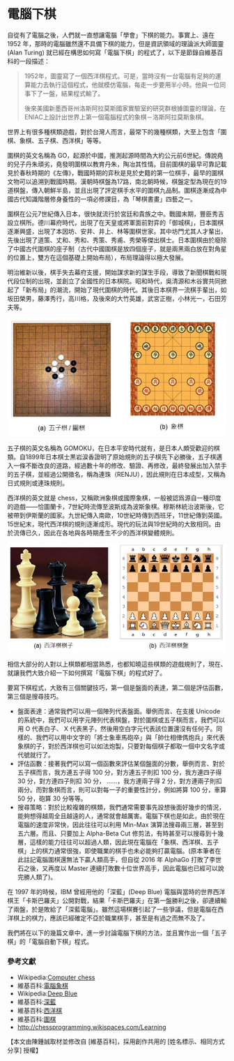 # 電腦下棋

自從有了電腦之後，人們就一直想讓電腦「學會」下棋的能力。事實上、遠在 1952 年，那時的電腦雖然還不具備下棋的能力，但是資訊領域的理論派大師圖靈 (Alan Turing) 就已經在構思如何寫「電腦下棋」的程式了，以下是節錄自維基百科的一段描述：

> 1952年，圖靈寫了一個西洋棋程式。可是，當時沒有一台電腦有足夠的運算能力去執行這個程式，他就模仿電腦，每走一步要用半小時。他與一位同事下了一盤，結果程式輸了。
> 
> 後來美國新墨西哥州洛斯阿拉莫斯國家實驗室的研究群根據圖靈的理論，在ENIAC上設計出世界上第一個電腦程式的象棋－洛斯阿拉莫斯象棋。

世界上有很多種棋類遊戲，對於台灣人而言，最常下的幾種棋類，大至上包含「圍棋、象棋、五子棋、西洋棋」等等。

圍棋的英文名稱為 GO，起源於中國，推測起源時間為大約公元前6世紀。傳說堯的兒子丹朱頑劣，堯發明圍棋以教育丹朱，陶冶其性情。目前圍棋的最早可靠記載見於春秋時期的《左傳》，戰國時期的弈秋是見於史籍的第一位棋手，最早的圍棋文物可以追溯到戰國時期。漢朝時棋盤為17路，南北朝時候，棋盤定型為現在的19道棋盤，傳入朝鮮半島，並且出現了評定棋手水平的圍棋九品制。圍棋逐漸成為中國古代知識階層修身養性的一項必修課目，為「琴棋書畫」四藝之一。

圍棋在公元7世紀傳入日本，很快就流行於宮廷和貴族之中。戰國末期，豐臣秀吉設立棋所。德川幕府時代，出現了在天皇或將軍面前對弈的「御城棋」，日本圍棋逐漸興盛，出現了本因坊、安井、井上、林等圍棋世家。其中坊門尤其人才輩出，先後出現了道策、丈和、秀和、秀策、秀甫、秀榮等傑出棋士。日本圍棋由於廢除了中國古代圍棋的座子制（古代中國圍棋是放四個座子，就是兩黑兩白放在對角星的位置上，雙方在這個基礎上開始布局），布局理論得以極大發展。

明治維新以後，棋手失去幕府支援，開始謀求新的謀生手段，導致了新聞棋戰和現代段位制的出現，並創立了全國性的日本棋院。昭和時代，吳清源和木谷實共同掀起了「新布局」的潮流，開始了現代圍棋的時代。其後日本棋界一流棋手輩出，如坂田榮男，藤澤秀行，高川格，及後來的大竹英雄，武宮正樹，小林光一，石田芳夫等。

![](img/ChineseChess.jpg)

五子棋的英文名稱為 GOMOKU，在日本平安時代就有，是日本人頗受歡迎的棋類。自1899年日本棋士黒岩涙香證明了原始規則的五子棋先下必勝後，五子棋邁入一條不斷改良的道路，經過數十年的修改、驗證、再修改，最終發展出加入禁手的五子棋，並經過公開徵名，稱為連珠（RENJU），因此規則在日本成型，又稱為日式規則或連珠規則。

西洋棋的英文就是 chess，又稱歐洲象棋或國際象棋，一般被認爲源自一種印度的遊戲——恰圖蘭卡，7世紀時流傳至波斯成為波斯象棋。穆斯林統治波斯後，它被帶到伊斯蘭的國家。九世紀傳入南歐，10世紀時傳到西班牙，11世紀傳到英國。15世紀末，現代西洋棋的規則逐漸成形。現代的玩法與19世紀時的大致相同。由於流傳已久，因此在各地與各時期產生不少的西洋棋變體規則。

![](img/EuropeanChess.jpg)

相信大部分的人對以上棋類都相當熟悉，也都知曉這些棋類的遊戲規則了，現在、就讓我們大致介紹一下如何撰寫「電腦下棋」的程式好了。

要寫下棋程式，大致有三個關鍵技巧，第一個是盤面的表達，第二個是評估函數，第三個是搜尋技巧。

* 盤面表達：通常我們可以用一個陣列代表盤面。舉例而言、在支援 Unicode 的系統中，我們可以用字元陣列代表棋盤，對於圍棋或五子棋而言，我們可以用 O 代表白子、 X 代表黑子，然後用空白字元代表該位置還沒有任何子。同樣的、我們可以用中文字的「將士象車馬砲卒」與「帥仕相俥傌炮兵」來代表象棋的子，對於西洋棋也可以如法炮製，只要對每個棋子都取一個中文名字或代號就行了。
* 評估函數：接著我們可以寫一個函數來評估某個盤面的分數，舉例而言、對於五子棋而言，我方連五子得 100 分，對方連五子則扣 100 分，我方連四子得 30 分，對方連四子則扣 30 分， ......，我方連兩子得 2 分，對方連兩子則扣兩分。而對象棋而言，則可以對每一子的重要性計分，例如將算 100 分，車算 50 分，砲算 30 分等等。
* 搜尋策略：對於比較複雜的棋類，我們通常需要事先設想後面好幾步的情況，能夠想得越周全且越遠的人，通常就會越厲害。電腦下棋也是如此，由於現在電腦的速度非常快，因此往往可以利用 Min-Max 演算法搜尋兩三層，甚至到五六層。而且、只要加上 Alpha-Beta Cut 修剪法，有時甚至可以搜尋到十幾層，這樣的能力往往可以超過人類，因此現在電腦在「象棋、西洋棋、五子棋」上的棋力通常很強，即使職業的棋手也未必能夠打贏電腦。(原本筆者在此註記電腦圍棋還無法下贏人類高手，但自從 2016 年 AlphaGo 打敗了李世石之後，又再度以 Master 連續打敗數十位世界高手，因此電腦也已經可以說完勝人類了)。

在 1997 年的時候，IBM 曾經用他的「深藍」(Deep Blue) 電腦與當時的世界西洋棋王「卡斯巴羅夫」公開對戰，結果「卡斯巴羅夫」在第一盤勝利之後，卻連續輸了兩盤，於是敗給了「深藍電腦」。雖然這場棋賽引起了一些爭議，但是電腦在西洋棋上的棋力，應該已經確定不亞於職業棋手，甚至是有過之而無不及了。

我們將在以下的幾篇文章中，進一步討論電腦下棋的方法，並且實作出一個「五子棋」的「電腦自動下棋」程式。


### 參考文獻
* Wikipedia:[Computer chess](http://en.wikipedia.org/wiki/Computer_chess)
* 維基百科:[電腦象棋](http://zh.wikipedia.org/wiki/%E7%94%B5%E8%84%91%E8%B1%A1%E6%A3%8B)
* Wikipedia:[Deep Blue]
* 維基百科:[深藍]
* 維基百科:[西洋棋](http://zh.wikipedia.org/wiki/%E5%9C%8B%E9%9A%9B%E8%B1%A1%E6%A3%8B)
* 維基百科:[圍棋](http://zh.wikipedia.org/zh-tw/%E5%9B%B4%E6%A3%8B)
* <http://chessprogramming.wikispaces.com/Learning>

[Deep Blue]:http://en.wikipedia.org/wiki/Deep_Blue_(chess_computer)
[深藍]:http://zh.wikipedia.org/wiki/%E6%B7%B1%E8%97%8D_(%E9%9B%BB%E8%85%A6)


【本文由陳鍾誠取材並修改自 [維基百科]，採用創作共用的 [姓名標示、相同方式分享] 授權】

